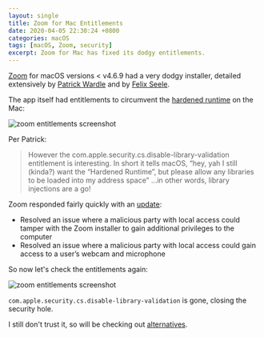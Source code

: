 ```yaml
---
layout: single
title: Zoom for Mac Entitlements
date: 2020-04-05 22:30:24 +0800
categories: macOS
tags: [macOS, Zoom, security]
excerpt: Zoom for Mac has fixed its dodgy entitlements.
---
```


[Zoom](https://zoom.us/) for macOS versions < v4.6.9 had a very dodgy installer, detailed extensively by [Patrick Wardle](https://objective-see.com/blog/blog_0x56.html) and by [Felix Seele](https://www.vmray.com/cyber-security-blog/zoom-macos-installer-analysis-good-apps-behaving-badly/).

The app itself had entitlements to circumvent the [hardened runtime](https://developer.apple.com/documentation/security/hardened_runtime?language=objc) on the Mac:

<img data-src="{% asset_path zoom-old.png %}" class="lazyload blur-up" alt="zoom entitlements screenshot"/>

Per Patrick:

>However the com.apple.security.cs.disable-library-validation entitlement is interesting. In short it tells macOS, “hey, yah I still (kinda?) want the “Hardened Runtime”, but please allow any libraries to be loaded into my address space” …in other words, library injections are a go!

Zoom responded fairly quickly with an [update](https://support.zoom.us/hc/en-us/articles/201361963-New-Updates-for-macOS):

* Resolved an issue where a malicious party with local access could tamper with the Zoom installer to gain additional privileges to the computer
* Resolved an issue where a malicious party with local access could gain access to a user’s webcam and microphone

So now let's check the entitlements again:

<img data-src="{% asset_path zoom-new.png %}" class="lazyload blur-up" alt="zoom entitlements screenshot"/>

`com.apple.security.cs.disable-library-validation` is gone, closing the security hole.

I still don't trust it, so will be checking out [alternatives](https://www.theverge.com/2020/4/1/21202945/zoom-alternative-conference-video-free-app-skype-slack-hangouts-jitsi).
